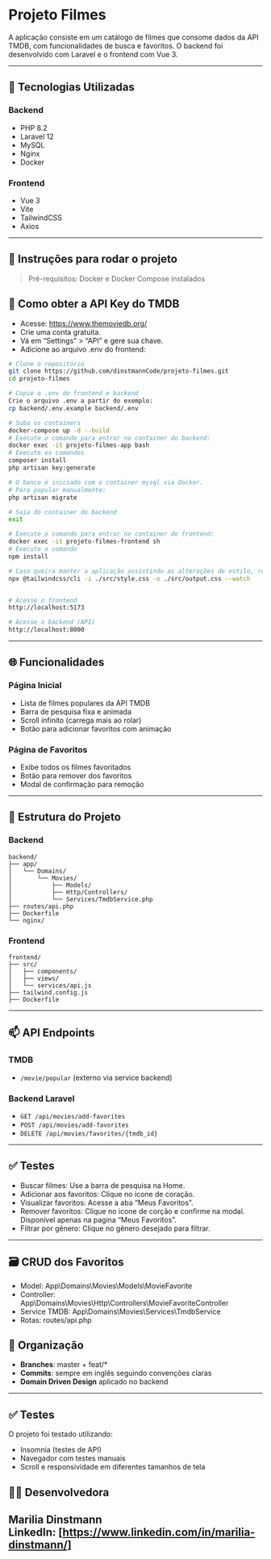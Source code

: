 # Projeto Filmes

A aplicação consiste em um catálogo de filmes que consome dados da API TMDB, com funcionalidades de busca e favoritos. O backend foi desenvolvido com Laravel e o frontend com Vue 3.

---

## 🔧 Tecnologias Utilizadas

### Backend
- PHP 8.2
- Laravel 12
- MySQL
- Nginx
- Docker

### Frontend
- Vue 3
- Vite
- TailwindCSS
- Axios

---

## 🚀 Instruções para rodar o projeto

> Pré-requisitos: Docker e Docker Compose instalados

## 🔐 Como obter a API Key do TMDB
- Acesse: https://www.themoviedb.org/
- Crie uma conta gratuita.
- Vá em “Settings” > “API” e gere sua chave.
- Adicione ao arquivo .env do frontend:

```bash
# Clone o repositório
git clone https://github.com/dinstmannCode/projeto-filmes.git
cd projeto-filmes

# Copie o .env do frontend e backend
Crie o arquivo .env a partir do exemplo:
cp backend/.env.example backend/.env

# Suba os containers
docker-compose up -d --build
# Execute o comando para entrar no container do backend:
docker exec -it projeto-filmes-app bash
# Execute os comandos
composer install
php artisan key:generate

# O banco é iniciado com o container mysql via Docker.
# Para popular manualmente:
php artisan migrate

# Saia do container do backend
exit

# Execute o comando para entrar no container do frontend:
docker exec -it projeto-filmes-frontend sh
# Execute o comando
npm install

# Caso queira manter a aplicação assistindo as alterações de estilo, rode o comando
npx @tailwindcss/cli -i ./src/style.css -o ./src/output.css --watch


# Acesse o frontend
http://localhost:5173

# Acesse o backend (API)
http://localhost:8000
```

---

## 🌐 Funcionalidades

### Página Inicial
- Lista de filmes populares da API TMDB
- Barra de pesquisa fixa e animada
- Scroll infinito (carrega mais ao rolar)
- Botão para adicionar favoritos com animação

### Página de Favoritos
- Exibe todos os filmes favoritados
- Botão para remover dos favoritos
- Modal de confirmação para remoção

---

## 📂 Estrutura do Projeto

### Backend
```
backend/
├── app/
│   └── Domains/
│       └── Movies/
│           ├── Models/
│           ├── Http/Controllers/
│           └── Services/TmdbService.php
├── routes/api.php
├── Dockerfile
└── nginx/
```

### Frontend
```
frontend/
├── src/
│   ├── components/
│   ├── views/
│   └── services/api.js
├── tailwind.config.js
├── Dockerfile
```

---

## 📫 API Endpoints

### TMDB
- `/movie/popular` (externo via service backend)

### Backend Laravel
- `GET /api/movies/add-favorites`
- `POST /api/movies/add-favorites`
- `DELETE /api/movies/favorites/{tmdb_id}`

---

## ✅ Testes

- Buscar filmes: Use a barra de pesquisa na Home.
- Adicionar aos favoritos: Clique no icone de coração.
- Visualizar favoritos: Acesse a aba “Meus Favoritos”.
- Remover favoritos: Clique no icone de corção e confirme na modal. Disponível apenas na pagina “Meus Favoritos”.
- Filtrar por gênero: Clique no gênero desejado para filtrar.

---

## 🗃️ CRUD dos Favoritos
- Model: App\Domains\Movies\Models\MovieFavorite
- Controller: App\Domains\Movies\Http\Controllers\MovieFavoriteController
- Service TMDB: App\Domains\Movies\Services\TmdbService
- Rotas: routes/api.php


## 🧠 Organização

- **Branches**: master + feat/*
- **Commits**: sempre em inglês seguindo convenções claras
- **Domain Driven Design** aplicado no backend

---

## ✅ Testes

O projeto foi testado utilizando:
- Insomnia (testes de API)
- Navegador com testes manuais
- Scroll e responsividade em diferentes tamanhos de tela

## 👨‍💻 Desenvolvedora

Marilia Dinstmann  
LinkedIn: [https://www.linkedin.com/in/marilia-dinstmann/]
---
